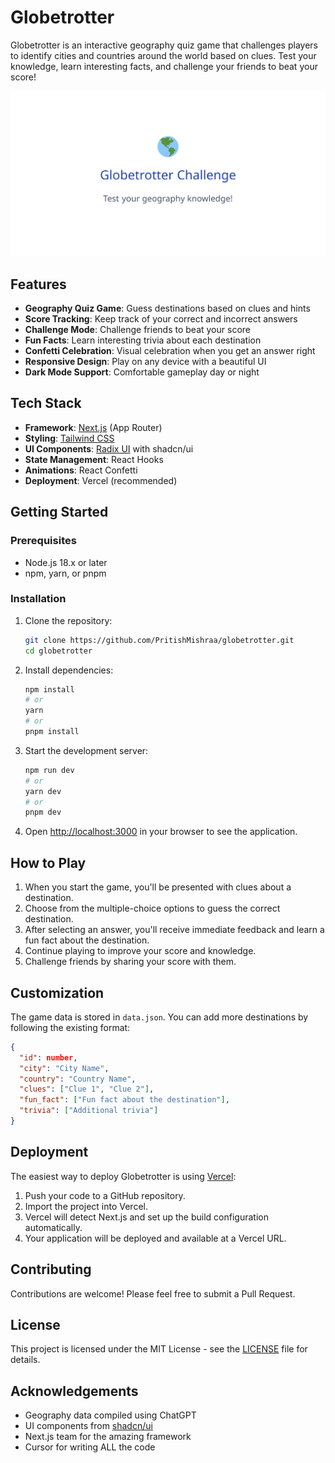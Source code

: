 # Globetrotter

Globetrotter is an interactive geography quiz game that challenges players to identify cities and countries around the world based on clues. Test your knowledge, learn interesting facts, and challenge your friends to beat your score!

![Globetrotter Game](og.png)

## Features

- **Geography Quiz Game**: Guess destinations based on clues and hints
- **Score Tracking**: Keep track of your correct and incorrect answers
- **Challenge Mode**: Challenge friends to beat your score
- **Fun Facts**: Learn interesting trivia about each destination
- **Confetti Celebration**: Visual celebration when you get an answer right
- **Responsive Design**: Play on any device with a beautiful UI
- **Dark Mode Support**: Comfortable gameplay day or night

## Tech Stack

- **Framework**: [Next.js](https://nextjs.org/) (App Router)
- **Styling**: [Tailwind CSS](https://tailwindcss.com/)
- **UI Components**: [Radix UI](https://www.radix-ui.com/) with shadcn/ui
- **State Management**: React Hooks
- **Animations**: React Confetti
- **Deployment**: Vercel (recommended)

## Getting Started

### Prerequisites

- Node.js 18.x or later
- npm, yarn, or pnpm

### Installation

1. Clone the repository:
   ```bash
   git clone https://github.com/PritishMishraa/globetrotter.git
   cd globetrotter
   ```

2. Install dependencies:
   ```bash
   npm install
   # or
   yarn
   # or
   pnpm install
   ```

3. Start the development server:
   ```bash
   npm run dev
   # or
   yarn dev
   # or
   pnpm dev
   ```

4. Open [http://localhost:3000](http://localhost:3000) in your browser to see the application.

## How to Play

1. When you start the game, you'll be presented with clues about a destination.
2. Choose from the multiple-choice options to guess the correct destination.
3. After selecting an answer, you'll receive immediate feedback and learn a fun fact about the destination.
4. Continue playing to improve your score and knowledge.
5. Challenge friends by sharing your score with them.

## Customization

The game data is stored in `data.json`. You can add more destinations by following the existing format:

```json
{
  "id": number,
  "city": "City Name",
  "country": "Country Name",
  "clues": ["Clue 1", "Clue 2"],
  "fun_fact": ["Fun fact about the destination"],
  "trivia": ["Additional trivia"]
}
```

## Deployment

The easiest way to deploy Globetrotter is using [Vercel](https://vercel.com):

1. Push your code to a GitHub repository.
2. Import the project into Vercel.
3. Vercel will detect Next.js and set up the build configuration automatically.
4. Your application will be deployed and available at a Vercel URL.

## Contributing

Contributions are welcome! Please feel free to submit a Pull Request.

## License

This project is licensed under the MIT License - see the [LICENSE](LICENSE) file for details.

## Acknowledgements

- Geography data compiled using ChatGPT
- UI components from [shadcn/ui](https://ui.shadcn.com/)
- Next.js team for the amazing framework
- Cursor for writing ALL the code
